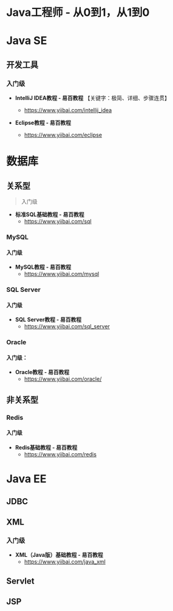 # Java工程师 - 从0到1，从1到0



# Java SE



## 开发工具



### 入门级

- **IntelliJ IDEA教程 - 易百教程** 【关键字：极简、详细、步骤连贯】
  - https://www.yiibai.com/intellij_idea

- **Eclipse教程 - 易百教程**
  - https://www.yiibai.com/eclipse



# 数据库





## 关系型

>  入门级

- **标准SQL基础教程 - 易百教程** 
  - https://www.yiibai.com/sql



### MySQL

#### 入门级

- **MySQL教程 - 易百教程**
  - https://www.yiibai.com/mysql



### SQL Server

#### 入门级

- **SQL Server教程 - 易百教程**
  - https://www.yiibai.com/sql_server



### Oracle

#### 入门级：

- **Oracle教程 - 易百教程**
  - https://www.yiibai.com/oracle/







## 非关系型



### Redis

#### 入门级

- **Redis基础教程 - 易百教程**
  - https://www.yiibai.com/redis





# Java EE



## JDBC



## XML

### 入门级

- **XML（Java版）基础教程 - 易百教程**
  - https://www.yiibai.com/java_xml

## Servlet



## JSP





